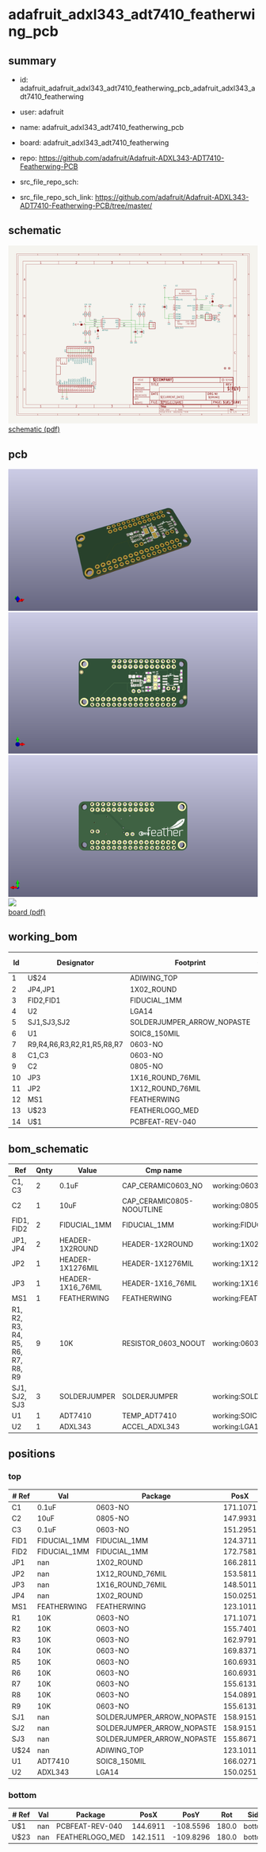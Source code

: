 # adafruit_adxl343_adt7410_featherwing_pcb
 
## summary 
* id: adafruit_adafruit_adxl343_adt7410_featherwing_pcb_adafruit_adxl343_adt7410_featherwing
* user: adafruit
* name: adafruit_adxl343_adt7410_featherwing_pcb
* board: adafruit_adxl343_adt7410_featherwing
* repo: https://github.com/adafruit/Adafruit-ADXL343-ADT7410-Featherwing-PCB



* src_file_repo_sch: 
* src_file_repo_sch_link: https://github.com/adafruit/Adafruit-ADXL343-ADT7410-Featherwing-PCB/tree/master/

## schematic  
![](working_schematic_600.png)  
[schematic (pdf)](working_schematic.pdf)  

## pcb  
![](working_3d_600.png) 
![](working_3d_front_600.png)  
![](working_3d_back_600.png)  
![](working_600.png)  
[board (pdf)](working.pdf)  

## working_bom
| Id | Designator | Footprint | Quantity | Designation | Supplier and ref |  | None | 
| --- | --- | --- | --- | --- | --- | --- | --- | 
| 1 | U$24 | ADIWING_TOP | 1 |  |  |  | [''] | 
| 2 | JP4,JP1 | 1X02_ROUND | 2 |  |  |  | [''] | 
| 3 | FID2,FID1 | FIDUCIAL_1MM | 2 | FIDUCIAL_1MM |  |  | [''] | 
| 4 | U2 | LGA14 | 1 | ADXL343 |  |  | [''] | 
| 5 | SJ1,SJ3,SJ2 | SOLDERJUMPER_ARROW_NOPASTE | 3 |  |  |  | [''] | 
| 6 | U1 | SOIC8_150MIL | 1 | ADT7410 |  |  | [''] | 
| 7 | R9,R4,R6,R3,R2,R1,R5,R8,R7 | 0603-NO | 9 | 10K |  |  | [''] | 
| 8 | C1,C3 | 0603-NO | 2 | 0.1uF |  |  | [''] | 
| 9 | C2 | 0805-NO | 1 | 10uF |  |  | [''] | 
| 10 | JP3 | 1X16_ROUND_76MIL | 1 |  |  |  | [''] | 
| 11 | JP2 | 1X12_ROUND_76MIL | 1 |  |  |  | [''] | 
| 12 | MS1 | FEATHERWING | 1 | FEATHERWING |  |  | [''] | 
| 13 | U$23 | FEATHERLOGO_MED | 1 |  |  |  | [''] | 
| 14 | U$1 | PCBFEAT-REV-040 | 1 |  |  |  | [''] | 


## bom_schematic
| Ref | Qnty | Value | Cmp name | Footprint | Description | Vendor | DNP | 
| --- | --- | --- | --- | --- | --- | --- | --- | 
| C1, C3 | 2 | 0.1uF | CAP_CERAMIC0603_NO | working:0603-NO |  |  |  | 
| C2 | 1 | 10uF | CAP_CERAMIC0805-NOOUTLINE | working:0805-NO |  |  |  | 
| FID1, FID2 | 2 | FIDUCIAL_1MM | FIDUCIAL_1MM | working:FIDUCIAL_1MM |  |  |  | 
| JP1, JP4 | 2 | HEADER-1X2ROUND | HEADER-1X2ROUND | working:1X02_ROUND |  |  |  | 
| JP2 | 1 | HEADER-1X1276MIL | HEADER-1X1276MIL | working:1X12_ROUND_76MIL |  |  |  | 
| JP3 | 1 | HEADER-1X16_76MIL | HEADER-1X16_76MIL | working:1X16_ROUND_76MIL |  |  |  | 
| MS1 | 1 | FEATHERWING | FEATHERWING | working:FEATHERWING |  |  |  | 
| R1, R2, R3, R4, R5, R6, R7, R8, R9 | 9 | 10K | RESISTOR_0603_NOOUT | working:0603-NO |  |  |  | 
| SJ1, SJ2, SJ3 | 3 | SOLDERJUMPER | SOLDERJUMPER | working:SOLDERJUMPER_ARROW_NOPASTE |  |  |  | 
| U1 | 1 | ADT7410 | TEMP_ADT7410 | working:SOIC8_150MIL |  |  |  | 
| U2 | 1 | ADXL343 | ACCEL_ADXL343 | working:LGA14 |  |  |  | 



## positions
### top
| # Ref | Val | Package | PosX | PosY | Rot | Side | 
| --- | --- | --- | --- | --- | --- | --- | 
| C1 | 0.1uF | 0603-NO | 171.1071 | -103.3526 | -90.0 | top | 
| C2 | 10uF | 0805-NO | 147.9931 | -101.9556 | 0.0 | top | 
| C3 | 0.1uF | 0603-NO | 151.2951 | -101.9556 | 180.0 | top | 
| FID1 | FIDUCIAL_1MM | FIDUCIAL_1MM | 124.3711 | -99.9236 | 0.0 | top | 
| FID2 | FIDUCIAL_1MM | FIDUCIAL_1MM | 172.7581 | -111.7346 | 0.0 | top | 
| JP1 | nan | 1X02_ROUND | 166.2811 | -107.5436 | 0.0 | top | 
| JP2 | nan | 1X12_ROUND_76MIL | 153.5811 | -97.3836 | 0.0 | top | 
| JP3 | nan | 1X16_ROUND_76MIL | 148.5011 | -112.6236 | 180.0 | top | 
| JP4 | nan | 1X02_ROUND | 150.0251 | -108.8136 | 0.0 | top | 
| MS1 | FEATHERWING | FEATHERWING | 123.1011 | -116.4336 | 0.0 | top | 
| R1 | 10K | 0603-NO | 171.1071 | -100.1776 | -90.0 | top | 
| R2 | 10K | 0603-NO | 155.7401 | -100.3046 | 0.0 | top | 
| R3 | 10K | 0603-NO | 162.9791 | -107.7976 | -90.0 | top | 
| R4 | 10K | 0603-NO | 169.8371 | -107.7976 | -90.0 | top | 
| R5 | 10K | 0603-NO | 160.6931 | -102.9716 | -90.0 | top | 
| R6 | 10K | 0603-NO | 160.6931 | -106.5276 | 90.0 | top | 
| R7 | 10K | 0603-NO | 155.6131 | -107.0356 | 180.0 | top | 
| R8 | 10K | 0603-NO | 154.0891 | -103.7336 | -90.0 | top | 
| R9 | 10K | 0603-NO | 155.6131 | -108.5596 | 180.0 | top | 
| SJ1 | nan | SOLDERJUMPER_ARROW_NOPASTE | 158.9151 | -102.9716 | -90.0 | top | 
| SJ2 | nan | SOLDERJUMPER_ARROW_NOPASTE | 158.9151 | -106.5276 | 90.0 | top | 
| SJ3 | nan | SOLDERJUMPER_ARROW_NOPASTE | 155.8671 | -102.9716 | 90.0 | top | 
| U$24 | nan | ADIWING_TOP | 123.1011 | -116.4336 | 0.0 | top | 
| U1 | ADT7410 | SOIC8_150MIL | 166.0271 | -103.7336 | -90.0 | top | 
| U2 | ADXL343 | LGA14 | 150.0251 | -105.0036 | 0.0 | top | 

### bottom
| # Ref | Val | Package | PosX | PosY | Rot | Side | 
| --- | --- | --- | --- | --- | --- | --- | 
| U$1 | nan | PCBFEAT-REV-040 | 144.6911 | -108.5596 | 180.0 | bottom | 
| U$23 | nan | FEATHERLOGO_MED | 142.1511 | -109.8296 | 180.0 | bottom | 

